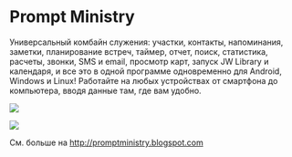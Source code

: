 # Prompt Ministry
Универсальный комбайн служения: участки, контакты, напоминания, заметки, планирование встреч, таймер, отчет, поиск, статистика, расчеты, звонки, SMS и email, просмотр карт, запуск JW Library и календаря, и все это в одной программе одновременно для Android, Windows и Linux! Работайте на любых устройствах от смартфона до компьютера, вводя данные там, где вам удобно.

![](https://2.bp.blogspot.com/-a1LthXTkRIU/WDK8JIMlKZI/AAAAAAABQuk/pfbwBX0o2CYqsRqZ2MWv-31q8YhUYnNfQCLcB/s1600/gray.png)

![](https://4.bp.blogspot.com/-LjbRCEuL1lo/WDQawYAHVKI/AAAAAAABQv8/-IVXZFyftQIYeyZbl7oa2H_ukE72RA1sQCLcB/s1600/win.png)

См. больше на http://promptministry.blogspot.com
